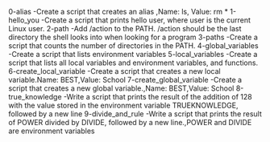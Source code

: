 0-alias -Create a script that creates an alias ,Name: ls, Value: rm *
1-hello_you -Create a script that prints hello user, where user is the current Linux user.
2-path -Add /action to the PATH. /action should be the last directory the shell looks into when looking for a program
3-paths -Create a script that counts the number of directories in the PATH.
4-global_variables -Create a script that lists environment variables
5-local_variables -Create a script that lists all local variables and environment variables, and functions.
6-create_local_variable -Create a script that creates a new local variable.Name: BEST,Value: School
7-create_global_variable -Create a script that creates a new global variable.,Name: BEST,Value: School
8-true_knowledge -Write a script that prints the result of the addition of 128 with the value stored in the environment variable TRUEKNOWLEDGE, followed by a new line
9-divide_and_rule -Write a script that prints the result of POWER divided by DIVIDE, followed by a new line.,POWER and DIVIDE are environment variables

